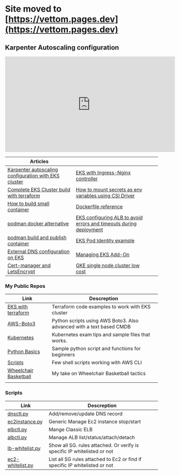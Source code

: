 
# Site moved to [https://vettom.pages.dev](https://vettom.pages.dev)

## Karpenter Autoscaling configuration
<iframe width="560" height="315" src="https://www.youtube.com/embed/TztGj7lL9o4?si=Ck5HWyI2kKwB8yBr" title="YouTube video player" frameborder="0" allow="accelerometer; autoplay; clipboard-write; encrypted-media; gyroscope; picture-in-picture; web-share" referrerpolicy="strict-origin-when-cross-origin" allowfullscreen></iframe>


| Articles |||
|-------------------------| -------------------------| -------------------------|
|[Karpenter autoscaling configuration with EKS cluster ](https://vettom.pages.dev/Eks/eks-cluster-karpenterV1/)| [EKS with Ingress-Nginx controller](https://vettom.pages.dev/Eks/eks-ingress-nginx/)|
|[Complete EKS Cluster build with terraform](https://vettom.pages.dev/Eks/first-eks-cluster/)| [How to mount secrets as env variables using CSI Driver](http://vettom.pages.dev/blog/2024/04/02/eks-secrets-as-env-variable-with-csi-driver/)|
|[How to build small container](https://vettom.pages.dev/Container/build_small_container/)|[Dockerfile reference](https://vettom.pages.dev/Container/dockerfile_reference/)|
|[podman docker alternative](https://vettom.pages.dev/Container/podman/)|[EKS configuring ALB to avoid errors and timeouts during deployment](https://vettom.pages.dev/blog/2024/03/28/eks-avoid-errors-and-timeout-during-deployment-alb/)|
|[podman build and publish container](https://vettom.pages.dev/Container/container_on_mac/)|[EKS Pod Identity example](https://vettom.pages.dev/Eks/pod-identity/) |
|[External DNS configuration on EKS](https://vettom.pages.dev/K8s/external-dns/)|[Managing EKS Add-On](http://localhost:8000/Eks/eks-addon-manage/)|
|[Cert-manager and LetsEncrypt ](https://vettom.pages.dev/K8s/cert-manager/)|[GKE single node cluster low cost](https://vettom.pages.dev/GCP/quick-gke-cluster/)|


### My Public Repos 

| Link | Descreption |
| ------------- |------------- |
|[EKS with terraform](https://github.com/vettom/aws-eks-terraform)|Terraform code examples to work with EKS cluster|
|[AWS-Boto3](https://github.com/vettom/Aws-Boto3)|Python scripts using AWS Boto3. Also advanced with a text based CMDB|
|[Kubernetes](https://github.com/vettom/Kubernetes)|Kubernetes exam tips and sample files that works.|
|[Python Basics](https://github.com/vettom/PythonBasics)|Sample python script and functions for beginners|
|[Scripts](https://github.com/vettom/Scripts)|Few shell scripts working with AWS CLI|
|[Wheelchair Basketball](https://vettom.pages.dev/wheelchairbasketball/)|My take on Wheelchair Basketball tactics|
|||




### Scripts 
| Link | Descreption |
| ------------- |------------- |
|[dnsctl.py](https://github.com/vettom/Aws-Boto3#dnsupdatepy)|Add/remove/update DNS record|
|[ec2instance.py](https://github.com/vettom/Aws-Boto3#ec2instancepy)|Generic Manage Ec2 instance stop/start|
|[elbctl.py](https://github.com/vettom/Aws-Boto3#elbctlpy)|Mange Classic ELB|
|[albctl.py](https://github.com/vettom/Aws-Boto3#albctlpy-elb-v2)|Manage ALB list/status/attach/detach|
|[lb-whitelist.py](https://github.com/vettom/Aws-Boto3#lb-whitelistcheckpy)|Show all SG. rules attached. Or verify is specific IP whitelisted or not|
|[ec2-whitelist.py](https://github.com/vettom/Aws-Boto3/blob/master/ec2-whitelistcheck.py) |List all SG rules attached to Ec2 or find if specific IP whitelisted or not|

